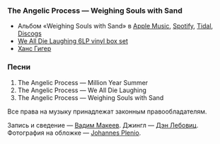 ### The Angelic Process — Weighing Souls with Sand

- Альбом «Weighing Souls with Sand» в
  [Apple Music](https://music.apple.com/album/258929482),
  [Spotify](https://open.spotify.com/album/7g8dRQvCKBxaSJfmoSebgw),
  [Tidal](https://tidal.com/album/93690297),
  [Discogs](https://www.discogs.com/master/550)
- [We All Die Laughing 6LP vinyl box set](https://www.burningworldrecords.com/products/the-angelic-process-we-all-die-laughing-6lp-vinyl-box-set)
- [Ханс Гигер](https://hrgiger.com/)

### Песни

1. The Angelic Process — Million Year Summer
2. The Angelic Process — We All Die Laughing
3. The Angelic Process — Weighing Souls with Sand

Все права на музыку принадлежат законным правообладателям.

Запись и сведение — [Вадим Макеев](https://twitter.com/pepelsbey).
Джингл — [Дэн Лебовиц](https://www.youtube.com/channel/UC38A5qHrlc_Zgua7vL4b96w).
Фотография на обложке — [Johannes Plenio](https://unsplash.com/photos/2QUvkQTBh5s).
